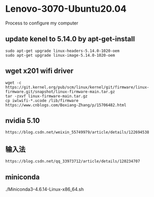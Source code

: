 # Lenovo-3070-Ubuntu20.04
Process to configure my computer

## update kenel to 5.14.0 by apt-get-install
    sudo apt-get upgrade linux-headers-5.14.0-1020-oem
    sudo apt-get upgrade linux-image-5.14.0-1020-oem
   
## wget x201 wifi driver
    wget -c https://git.kernel.org/pub/scm/linux/kernel/git/firmware/linux-firmware.git/snapshot/linux-firmware-main.tar.gz
    tar -zxvf linux-firmware-main.tar.gz
    cp iwlwifi-*.ucode /lib/firmware
    https://www.cnblogs.com/Boxiang-Zhang/p/15706482.html
    
## nvidia 5.10 
    https://blog.csdn.net/weixin_55749979/article/details/122694538
  
  
## 输入法
    https://blog.csdn.net/qq_33973712/article/details/120234707

## miniconda 
   ./Miniconda3-4.6.14-Linux-x86_64.sh

